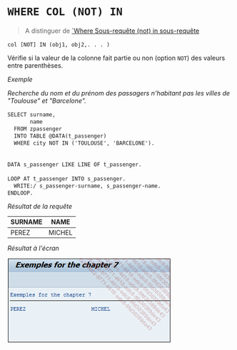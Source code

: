 # **`WHERE COL (NOT) IN`**

> A distinguer de [`Where Sous-requête (not) in sous-requête](<../../09%20-%20Instructions_dbtab/01%20-%20select/28%20-%20where%20sous-requête%20col%20(not)%20in.md>)

```JS
col [NOT] IN (obj1, obj2,. . . )
```

Vérifie si la valeur de la colonne fait partie ou non (option `NOT`) des valeurs entre parenthèses.

_Exemple_

_Recherche du nom et du prénom des passagers n'habitant pas les villes de "Toulouse" et "Barcelone"._

```JS
SELECT surname,
       name
  FROM zpassenger
  INTO TABLE @DATA(t_passenger)
  WHERE city NOT IN ('TOULOUSE', 'BARCELONE').


DATA s_passenger LIKE LINE OF t_passenger.

LOOP AT t_passenger INTO s_passenger.
  WRITE:/ s_passenger-surname, s_passenger-name.
ENDLOOP.
```

_Résultat de la requête_

| **SURNAME** | **NAME** |
| ----------- | -------- |
| PEREZ       | MICHEL   |

_Résultat à l'écran_

![](../../99%20-%20Ressources/09_Instructions_dbtab%20-%2001%20-%2028%20-%2001.png)
